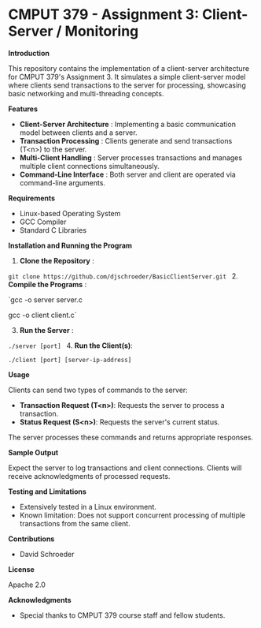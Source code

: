 # **CMPUT 379 - Assignment 3: Client-Server / Monitoring**

**Introduction**

This repository contains the implementation of a client-server architecture for CMPUT 379's Assignment 3. It simulates a simple client-server model where clients send transactions to the server for processing, showcasing basic networking and multi-threading concepts.

**Features**

- **Client-Server Architecture** : Implementing a basic communication model between clients and a server.
- **Transaction Processing** : Clients generate and send transactions (T\<n\>) to the server.
- **Multi-Client Handling** : Server processes transactions and manages multiple client connections simultaneously.
- **Command-Line Interface** : Both server and client are operated via command-line arguments.

**Requirements**

- Linux-based Operating System
- GCC Compiler
- Standard C Libraries

**Installation and Running the Program**

1. **Clone the Repository** :

`git clone https://github.com/djschroeder/BasicClientServer.git
`
2. **Compile the Programs** :

`gcc -o server server.c

gcc -o client client.c`

3. **Run the Server** :

`./server [port]
`
4. **Run the Client(s)**:

`./client [port] [server-ip-address]`


**Usage**

Clients can send two types of commands to the server:

- **Transaction Request (T\<n\>)**: Requests the server to process a transaction.
- **Status Request (S\<n\>)**: Requests the server's current status.

The server processes these commands and returns appropriate responses.

**Sample Output**

Expect the server to log transactions and client connections. Clients will receive acknowledgments of processed requests.

**Testing and Limitations**

- Extensively tested in a Linux environment.
- Known limitation: Does not support concurrent processing of multiple transactions from the same client.

**Contributions**

- David Schroeder

**License**

Apache 2.0

**Acknowledgments**

- Special thanks to CMPUT 379 course staff and fellow students.
